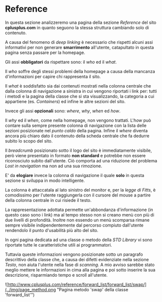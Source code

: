 # Reference
In questa sezione analizzeremo una pagina della sezione *Reference* del sito 
**cplusplus.com** in quanto seguono la stessa struttura cambiando solo di 
contenuto.

A causa del fenomeno di *deep linking* è necessario che rispetti alcuni assi 
informativi per non generare **smarrimento** all'utente, catapultato in questa
pagina senza passare per la homepage.

Gli assi **obbligatori** da rispettare sono: il *who* ed il *what*. 

Il *who* soffre degli stessi problemi della homepage a causa della mancanza 
d'informazioni per capire chi rappresenta il sito.

Il *what* è soddisfatto sia dai contenuti mostrati nella colonna 
centrale che dalla colonna di navigazione a sinistra in cui vengono riportati
i link per: tutti i metodi e la pagina della classe che si sta visualizzando, la 
categoria a cui appartiene (es. *Containers*) ed infine le altre sezioni del sito.


Invece gli assi **opzionali** sono: *where*, *why*, *when* ed *how*.

Il *why* ed il *when*, come nella homepage, non vengono trattati. L'*how* 
può contare sulla sempre presente colonna di navigazione con la lista delle 
sezioni posizionate nel *punto caldo* della pagina. Infine il *where* diventa 
ancora più chiaro dato il contenuto della scheda centrale che fa dedurre subito
lo scopo del sito.

Il *breadcrumb* posizionato sotto il logo del sito è immediatamente visibile,
però viene presentato in formato **non standard** e potrebbe non essere 
riconosciuto subito dall'utente. Ciò comporta ad una riduzione del problema 
*Lost in navigation* ma non ad una sua rimozione.

E' da **elogiare** invece la colonna di navigazione il quale **solo** in 
questa sezione si sviluppa in modo intelligente. 

La colonna è attaccatala al lato sinistro del monitor e, per la *legge di 
Fitts*, è comodissimo per l'utente raggiungerla con il cursore del mouse a 
partire della colonna centrale in cui risiede il testo.

La rappresentazione adottata permette un'abbondanza d'informazione
(in questo caso sono i link) ma al tempo stesso non si creano menù con più
di due livelli di profondità. Inoltre non essendo un menù scomparsa rimane 
sempre visibile indipendentemente dal percorso compiuto dall'utente rendendolo il 
punto d'usabilità più alto del sito.

In ogni pagina dedicata ad una classe o metodo della *STD Library* vi sono 
riportate tutte le caratteristiche utili ai programmatori.

Tuttavia queste informazioni vengono posizionate sotto un paragrafo descrittivo
della classe che, a causa dei difetti evidenziate nella sezione *Testo*, non 
aiuta l'utente nella fase di *scanning*. A mio avviso sarebbe stato meglio mettere 
le informazioni in cima alla pagina e poi sotto inserire la sua descrizione, 
risparmiando tempo e scroll all'utente.

![http://www.cplusplus.com/reference/forward_list/forward_list/swap/](../img/page_method.png
"Pagina metodo 'swap' della classe 'forward_list'")

